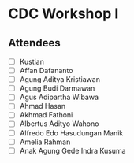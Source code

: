 # CDC Workshop I

## Attendees

- [ ] Kustian
- [ ] Affan Dafananto
- [ ] Agung Aditya Kristiawan
- [ ] Agung Budi Darmawan
- [ ] Agus Adipartha Wibawa
- [ ] Ahmad Hasan
- [ ] Akhmad Fathoni
- [ ] Albertus Adityo Wahono
- [ ] Alfredo Edo Hasudungan Manik
- [ ] Amelia Rahman
- [ ] Anak Agung Gede Indra Kusuma
